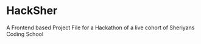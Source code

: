# HackSher
A Frontend based  Project File for a Hackathon of a live cohort of Sheriyans Coding School
